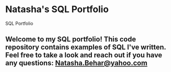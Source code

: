 # Natasha's SQL Portfolio
SQL Portfolio
## Welcome to my SQL portfolio! This code repository contains examples of SQL I've written. Feel free to take a look and reach out if you have any questions: Natasha.Behar@yahoo.com
